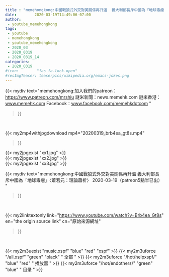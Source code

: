 ```yaml
---
title : "memehongkong:中國戰狼式外交對美關係再升溫  義大利部長斥中國為「地球毒瘤」〈蕭若元：理論蕭析〉 2020-03-19（patreon5點半已出） "
date:        2020-03-19T14:49:06-07:00
author:
 - youtube_memehongkong
tags:
 - youtube
 - memehongkong
 - youtube_memehongkong
 - 2020_03
 - 2020_0319
 - 2020_0319_14
categories:
 - 2020_0319
#icon:        "fas fa-lock-open"
#resImgTeaser: teaserpics/wikipedia.org/emacs-jokes.png
---
```


{{< mydiv text="memehongkong:加入我們的patreon：https://www.patreon.com/mrshiu 謎米新聞：news.memehk.com 謎米香港： www.memehk.com Facebook：www.facebook.com/memehkdotcom "
>}}
<br>


{{< my2mp4withjpgdownload mp4="20200319_brb4ea_gt8s.mp4"
>}}

{{< my2jpgexist "xx1.jpg" >}}<br>
{{< my2jpgexist "xx2.jpg" >}}<br>
{{< my2jpgexist "xx3.jpg" >}}<br>



{{< mydiv text="memehongkong:中國戰狼式外交對美關係再升溫  義大利部長斥中國為「地球毒瘤」〈蕭若元：理論蕭析〉 2020-03-19（patreon5點半已出） "
>}}
<br>

{{< my2linktextonly link="https://www.youtube.com/watch?v=Brb4ea_Gt8s"
en="the origin source link" cn="原始來源網址"
>}}


<br>

{{< my2m3uexist "music.xspf"        "blue"   "red"    "xspf" >}} {{< my2m3uforce "/all.xspf"         "green"  "black"  " 全部 " >}} {{< my2m3uforce "/hot/helpxspf/"    "blue"   "red"    " 播放器 " >}} {{< my2m3uforce "/hot/endothers/"   "green"  "blue"   " 目录 " >}} 
